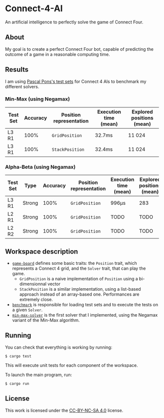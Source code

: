 # Connect-4-AI
An artificial intelligence to perfectly solve the game of Connect Four.

## About
My goal is to create a perfect Connect Four bot, capable of predicting the outcome of a game in a reasonable computing time. 

## Results
I am using [Pascal Pons's test sets](http://blog.gamesolver.org/solving-connect-four/02-test-protocol/) for Connect 4 AIs to benchmark my different solvers.

### Min-Max (using Negamax)

| Test Set | Accuracy | Position representation | Execution time (mean) | Explored positions (mean) |
| -------- | -------- | ----------------------- | --------------------- | ------------------------- |
| L3 R1 | 100% | `GridPosition` | 32.7ms | 11 024 |
| L3 R1 | 100% | `StackPosition` | 32.4ms | 11 024 |

### Alpha-Beta (using Negamax)

| Test Set | Type | Accuracy | Position representation | Execution time (mean) | Explored positions (mean) |
| -------- | ---- | -------- | ----------------------- | --------------------- | ------------------------- |
| L3 R1 | Strong | 100% | `GridPosition` | 996μs | 283 |
| L2 R1 | Strong | 100% | `GridPosition` | TODO | TODO |
| L2 R2 | Strong | 100% | `GridPosition` | TODO | TODO |

## Workspace description
- [`game-board`](libs/game-board/) defines some basic traits: the `Position` trait, which represents a Connect 4 grid, and the `Solver` trait, that can play the game.
  - `GridPosition` is a naive implementation of `Position` using a bi-dimensionnal vector
  - `StackPosition` is a similar implementation, using a list-based approach instead of an array-based one. Performances are extremely close.
- [`benchmark`](libs/benchmark/) is responsible for loading test sets and to execute the tests on a given `Solver`.
- [`min-max-solver`](libs/min-max-solver/) is the first solver that I implemented, using the Negamax variant of the Min-Max algorithm.


## Running
You can check that everything is working by running:
```console
$ cargo test
```
This will execute unit tests for each component of the workspace.

To launch the main program, run:
```console
$ cargo run
```

## License
This work is licensed under the [CC-BY-NC-SA 4.0](https://creativecommons.org/licenses/by-nc-sa/4.0/) license.